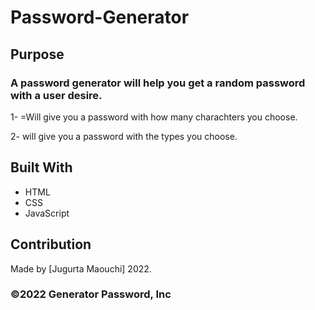 # Password-Generator

## Purpose
### A password generator will help you get a random password with a user desire.

1- =Will give you a password with how many charachters you choose.

2- will give you a password with the types you choose.
 
## Built With
* HTML
* CSS
* JavaScript

## Contribution
Made by [Jugurta Maouchi]  2022.

### ©️2022 Generator Password, Inc 
